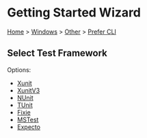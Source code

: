 # Getting Started Wizard

[Home](/docs/wiz/readme.md) > [Windows](Windows.md) > [Other](Windows_Other.md) > [Prefer CLI](Windows_Other_Cli.md)

## Select Test Framework

Options:
 * [Xunit](Windows_Other_Cli_Xunit.md)
 * [XunitV3](Windows_Other_Cli_XunitV3.md)
 * [NUnit](Windows_Other_Cli_NUnit.md)
 * [TUnit](Windows_Other_Cli_TUnit.md)
 * [Fixie](Windows_Other_Cli_Fixie.md)
 * [MSTest](Windows_Other_Cli_MSTest.md)
 * [Expecto](Windows_Other_Cli_Expecto.md)
